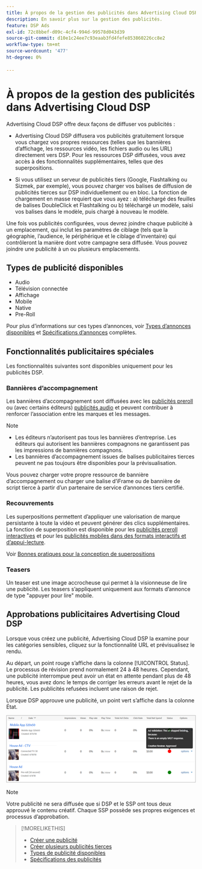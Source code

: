 ```yaml
---
title: À propos de la gestion des publicités dans Advertising Cloud DSP
description: En savoir plus sur la gestion des publicités.
feature: DSP Ads
exl-id: 72c8bbef-d09c-4cf4-994d-99578d043d39
source-git-commit: d10e1c24ee7c93eaab3fd4fefe853860226cc8e2
workflow-type: tm+mt
source-wordcount: '477'
ht-degree: 0%

---
```


# À propos de la gestion des publicités dans Advertising Cloud DSP

<!-- add "The Ads View (Dashboard?)" section -->

Advertising Cloud DSP offre deux façons de diffuser vos publicités :

* Advertising Cloud DSP diffusera vos publicités gratuitement lorsque vous chargez vos propres ressources (telles que les bannières d’affichage, les ressources vidéo, les fichiers audio ou les URL) directement vers DSP. Pour les ressources DSP diffusées, vous avez accès à des fonctionnalités supplémentaires, telles que des superpositions.

* Si vous utilisez un serveur de publicités tiers (Google, Flashtalking ou Sizmek, par exemple), vous pouvez charger vos balises de diffusion de publicités tierces sur DSP individuellement ou en bloc. La fonction de chargement en masse requiert que vous ayez : a) téléchargé des feuilles de balises DoubleClick et Flashtalking ou b) téléchargé un modèle, saisi vos balises dans le modèle, puis chargé à nouveau le modèle.<!-- need a list of all supported third-party ad servers; see file in future-tbd folder -->

Une fois vos publicités configurées, vous devrez joindre chaque publicité à un emplacement, qui inclut les paramètres de ciblage (tels que la géographie, l’audience, le périphérique et le ciblage d’inventaire) qui contrôleront la manière dont votre campagne sera diffusée. Vous pouvez joindre une publicité à un ou plusieurs emplacements.

## Types de publicité disponibles

* Audio
* Télévision connectée
* Affichage
* Mobile
* Native
* Pre-Roll

Pour plus d’informations sur ces types d’annonces, voir [Types d’annonces disponibles](ad-types.md) et [Spécifications d’annonces](/help/dsp/assets/ad-specs.pdf) complètes.

## Fonctionnalités publicitaires spéciales

Les fonctionnalités suivantes sont disponibles uniquement pour les publicités DSP.

### Bannières d’accompagnement

Les bannières d’accompagnement sont diffusées avec les [publicités preroll](ad-settings-pre-roll.md) ou (avec certains éditeurs) [publicités audio](ad-settings-audio.md) et peuvent contribuer à renforcer l’association entre les marques et les messages.

>[!NOTE]
>
>* Les éditeurs n’autorisent pas tous les bannières d’entreprise. Les éditeurs qui autorisent les bannières compagnons ne garantissent pas les impressions de bannières compagnons.
>* Les bannières d’accompagnement issues de balises publicitaires tierces peuvent ne pas toujours être disponibles pour la prévisualisation.


Vous pouvez charger votre propre ressource de bannière d’accompagnement ou charger une balise d’iFrame ou de bannière de script tierce à partir d’un partenaire de service d’annonces tiers certifié.

### Recouvrements

Les superpositions permettent d’appliquer une valorisation de marque persistante à toute la vidéo et peuvent générer des clics supplémentaires. La fonction de superposition est disponible pour les [publicités preroll interactives](ad-settings-pre-roll.md) et pour les [publicités mobiles dans des formats interactifs et d’appui-lecture](ad-settings-mobile.md).

Voir [Bonnes pratiques pour la conception de superpositions](/help/dsp/campaign-management/ads/ad-best-practices-overlays.md)

### Teasers

Un teaser est une image accrocheuse qui permet à la visionneuse de lire une publicité. Les teasers s’appliquent uniquement aux formats d’annonce de type &quot;appuyer pour lire&quot; mobile.

## Approbations publicitaires Advertising Cloud DSP

Lorsque vous créez une publicité, Advertising Cloud DSP la examine pour les catégories sensibles, cliquez sur la fonctionnalité URL et prévisualisez le rendu.

Au départ, un point rouge s’affiche dans la colonne [!UICONTROL Status]. Le processus de révision prend normalement 24 à 48 heures. Cependant, une publicité interrompue peut avoir un état en attente pendant plus de 48 heures, vous avez donc le temps de corriger les erreurs avant le rejet de la publicité. Les publicités refusées incluent une raison de rejet.

Lorsque DSP approuve une publicité, un point vert s’affiche dans la colonne État.

![Indicateur de validation en  [!UICONTROL Status] colonne](/help/dsp/assets/ad-approval-status.png)

>[!NOTE]
>
>Votre publicité ne sera diffusée que si DSP et le SSP ont tous deux approuvé le contenu créatif. Chaque SSP possède ses propres exigences et processus d’approbation.

>[!MORELIKETHIS]
>
>* [Créer une publicité](ad-create.md)
>* [Créer plusieurs publicités tierces](ad-create-third-party.md)
>* [Types de publicité disponibles](ad-types.md)
>* [Spécifications des publicités](/help/dsp/assets/ad-specs.pdf)

